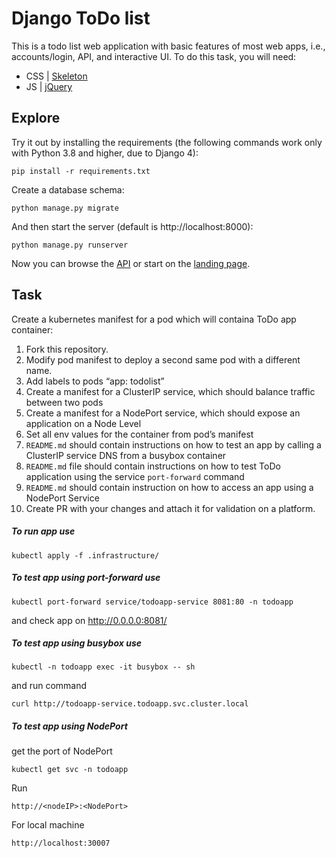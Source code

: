 # Django ToDo list

This is a todo list web application with basic features of most web apps, i.e., accounts/login, API, and interactive UI. To do this task, you will need:

- CSS | [Skeleton](http://getskeleton.com/)
- JS  | [jQuery](https://jquery.com/)

## Explore

Try it out by installing the requirements (the following commands work only with Python 3.8 and higher, due to Django 4):

```
pip install -r requirements.txt
```

Create a database schema:

```
python manage.py migrate
```

And then start the server (default is http://localhost:8000):

```
python manage.py runserver
```

Now you can browse the [API](http://localhost:8000/api/) or start on the [landing page](http://localhost:8000/).

## Task

Create a kubernetes manifest for a pod which will containa ToDo app container:

1. Fork this repository.
1. Modify pod manifest to deploy a second same pod with a different name.
1. Add labels to pods “app: todolist”
1. Create a manifest for a ClusterIP service, which should balance traffic between two pods
1. Create a manifest for a NodePort service, which should expose an application on a Node Level
1. Set all env values for the container from pod’s manifest
1. `README.md` should contain instructions on how to test an app by calling a ClusterIP service DNS from a busybox container
1. `README.md` file should contain instructions on how to test ToDo application using the service `port-forward` command
1. `README.md` should contain instruction on how to access an app using a NodePort Service
1. Create PR with your changes and attach it for validation on a platform.

##### To run app use
```
kubectl apply -f .infrastructure/
```
##### To test app using port-forward use
```
kubectl port-forward service/todoapp-service 8081:80 -n todoapp
```
and check app on http://0.0.0.0:8081/

##### To test app using busybox use
```
kubectl -n todoapp exec -it busybox -- sh
```
and run command
```
curl http://todoapp-service.todoapp.svc.cluster.local
```
##### To test app using NodePort
get the port of NodePort
```
kubectl get svc -n todoapp
```
Run
```
http://<nodeIP>:<NodePort>
```
For local machine
```
http://localhost:30007
```
